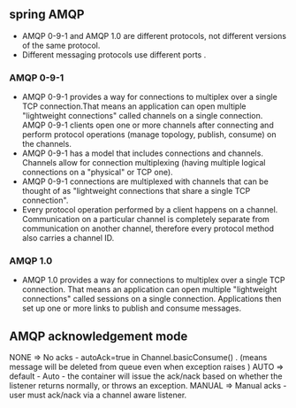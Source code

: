 ## spring AMQP

- AMQP 0-9-1 and AMQP 1.0 are different protocols, not different versions of the same protocol.
- Different messaging protocols use different ports .
### AMQP 0-9-1

- AMQP 0-9-1 provides a way for connections to multiplex over a single TCP connection.That means an application can open multiple "lightweight connections" called channels on a single connection. AMQP 0-9-1 clients open one or more channels after connecting and perform protocol operations (manage topology, publish, consume) on the channels.
- AMQP 0-9-1 has a model that includes connections and channels. Channels allow for connection multiplexing (having multiple logical connections on a "physical" or TCP one).
- AMQP 0-9-1 connections are multiplexed with channels that can be thought of as "lightweight connections that share a single TCP connection".
- Every protocol operation performed by a client happens on a channel. Communication on a particular channel is completely separate from communication on another channel, therefore every protocol method also carries a channel ID.
### AMQP 1.0

- AMQP 1.0 provides a way for connections to multiplex over a single TCP connection. That means an application can open multiple "lightweight connections" called sessions on a single connection. Applications then set up one or more links to publish and consume messages.


## AMQP acknowledgement mode
NONE => No acks - autoAck=true in Channel.basicConsume() . (means message will be deleted from queue even when exception raises )
AUTO => default - Auto - the container will issue the ack/nack based on whether the listener returns normally, or throws an exception.
MANUAL => Manual acks - user must ack/nack via a channel aware listener.